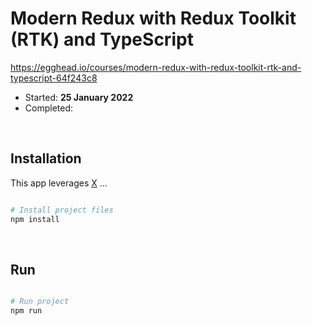 # Modern Redux with Redux Toolkit (RTK) and TypeScript

https://egghead.io/courses/modern-redux-with-redux-toolkit-rtk-and-typescript-64f243c8

- Started: **25 January 2022**
- Completed:

&nbsp;

## Installation

This app leverages [X](https://www.npmjs.com/) ...

```bash

# Install project files
npm install

```

&nbsp;

## Run

```bash

# Run project
npm run

```
